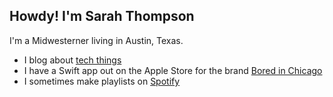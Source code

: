 ## Howdy! I'm Sarah Thompson

I'm a Midwesterner living in Austin, Texas. 
 
 
 - I blog about [tech things](https://dev.to/salothom)
 - I have a Swift app out on the Apple Store for the brand [Bored in Chicago](https://apps.apple.com/us/app/bored-in-chicago/id1534793884)
 - I sometimes make playlists on [Spotify](https://open.spotify.com/user/1242326189?si=nvhZn5nAQHaD48_Rt6bvGg_)
  
  
  
<!--
**salothom/salothom** is a ✨ _special_ ✨ repository because its `README.md` (this file) appears on your GitHub profile.

Here are some ideas to get you started:

- 🔭 I’m currently working on ...
- 🌱 I’m currently learning ...
- 👯 I’m looking to collaborate on ...
- 🤔 I’m looking for help with ...
- 💬 Ask me about ...
- 📫 How to reach me: ...
- 😄 Pronouns: ...
- ⚡ Fun fact: ...
-->
